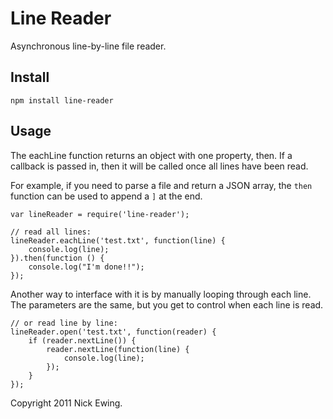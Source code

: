 Line Reader
===========

Asynchronous line-by-line file reader.

Install
-------

`npm install line-reader`

Usage
-----

The eachLine function returns an object with one property, then.  If a callback is passed in, then it will be called once all lines have been read.

For example, if you need to parse a file and return a JSON array, the `then` function can be used to append a `]` at the end.

	var lineReader = require('line-reader');

	// read all lines:
	lineReader.eachLine('test.txt', function(line) {
		console.log(line);
	}).then(function () {
		console.log("I'm done!!");
	});

Another way to interface with it is by manually looping through each line.  The parameters are the same, but you get to control when each line is read.

	// or read line by line:
	lineReader.open('test.txt', function(reader) {
		if (reader.nextLine()) {
			reader.nextLine(function(line) {
				console.log(line);
			});
		}
	});

Copyright 2011 Nick Ewing.
